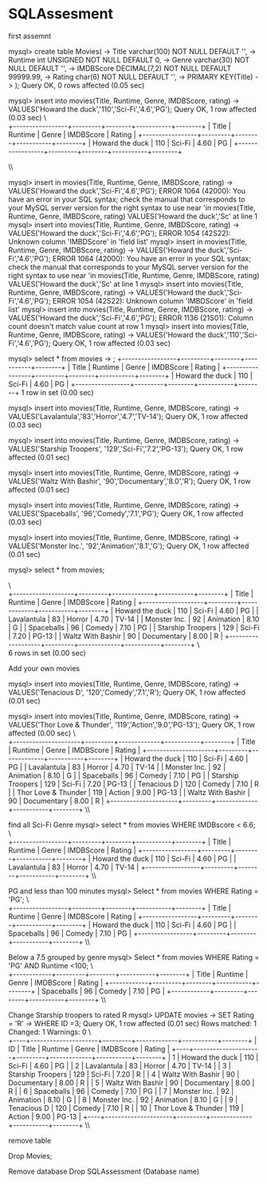 # SQLAssesment
first assemnt

mysql> create table Movies(
    -> Title varchar(100) NOT NULL DEFAULT '',
    -> Runtime int UNSIGNED NOT NULL DEFAULT 0,
    -> Genre varchar(30) NOT NULL DEFAULT '',
    -> IMDBScore DECIMAL(7,2) NOT NULL DEFAULT 99999.99,
    -> Rating char(6) NOT NULL DEFAULT '',
    -> PRIMARY KEY(Title)
    -> );
Query OK, 0 rows affected (0.05 sec)

mysql> insert into movies(Title, Runtime, Genre, IMDBScore, rating)
    -> VALUES('Howard the duck','110','Sci-Fi','4.6','PG');
Query OK, 1 row affected (0.03 sec)
\\\
+-----------------+---------+--------+-----------+--------+
| Title           | Runtime | Genre  | IMDBScore | Rating |
+-----------------+---------+--------+-----------+--------+
| Howard the duck |     110 | Sci-Fi |      4.60 | PG     |
+-----------------+---------+--------+-----------+--------+

\\\

mysql> insert in movies(Title, Runtime, Genre, IMBDScore, rating)
    -> VALUES('Howard the duck','Sci-Fi','4.6','PG');
ERROR 1064 (42000): You have an error in your SQL syntax; check the manual that corresponds to your MySQL server version for the right syntax to use near 'in movies(Title, Runtime, Genre, IMBDScore, rating)
VALUES('Howard the duck','Sc' at line 1
mysql> insert into movies(Title, Runtime, Genre, IMBDScore, rating)
    -> VALUES('Howard the duck','Sci-Fi','4.6','PG');
ERROR 1054 (42S22): Unknown column 'IMBDScore' in 'field list'
mysql> insert in movies(Title, Runtime, Genre, IMDBScore, rating)
    -> VALUES('Howard the duck','Sci-Fi','4.6','PG');
ERROR 1064 (42000): You have an error in your SQL syntax; check the manual that corresponds to your MySQL server version for the right syntax to use near 'in movies(Title, Runtime, Genre, IMDBScore, rating)
VALUES('Howard the duck','Sc' at line 1
mysql> insert into movies(Title, Runtime, Genre, IMBDScore, rating)
    -> VALUES('Howard the duck','Sci-Fi','4.6','PG');
ERROR 1054 (42S22): Unknown column 'IMBDScore' in 'field list'
mysql> insert into movies(Title, Runtime, Genre, IMDBScore, rating)
    -> VALUES('Howard the duck','Sci-Fi','4.6','PG');
ERROR 1136 (21S01): Column count doesn't match value count at row 1
mysql> insert into movies(Title, Runtime, Genre, IMDBScore, rating)
    -> VALUES('Howard the duck','110','Sci-Fi','4.6','PG');
Query OK, 1 row affected (0.03 sec)

mysql> select * from movies
    -> ;
+-----------------+---------+--------+-----------+--------+
| Title           | Runtime | Genre  | IMDBScore | Rating |
+-----------------+---------+--------+-----------+--------+
| Howard the duck |     110 | Sci-Fi |      4.60 | PG     |
+-----------------+---------+--------+-----------+--------+
1 row in set (0.00 sec)

mysql> insert into movies(Title, Runtime, Genre, IMDBScore, rating)
    -> VALUES('Lavalantula','83','Horror','4.7','TV-14');
Query OK, 1 row affected (0.03 sec)

mysql> insert into movies(Title, Runtime, Genre, IMDBScore, rating)
    -> VALUES('Starship Troopers', '129','Sci-Fi','7.2','PG-13');
Query OK, 1 row affected (0.01 sec)

mysql> insert into movies(Title, Runtime, Genre, IMDBScore, rating)
    -> VALUES('Waltz With Bashir', '90','Documentary','8.0','R');
Query OK, 1 row affected (0.01 sec)

mysql> insert into movies(Title, Runtime, Genre, IMDBScore, rating)
    -> VALUES('Spaceballs', '96','Comedy','7.1','PG');
Query OK, 1 row affected (0.03 sec)

mysql> insert into movies(Title, Runtime, Genre, IMDBScore, rating)
    -> VALUES('Monster Inc.', '92','Animation','8.1','G');
Query OK, 1 row affected (0.01 sec)

mysql> select * from movies;

\\\
+-------------------+---------+-------------+-----------+--------+
| Title             | Runtime | Genre       | IMDBScore | Rating |
+-------------------+---------+-------------+-----------+--------+
| Howard the duck   |     110 | Sci-Fi      |      4.60 | PG     |
| Lavalantula       |      83 | Horror      |      4.70 | TV-14  |
| Monster Inc.      |      92 | Animation   |      8.10 | G      |
| Spaceballs        |      96 | Comedy      |      7.10 | PG     |
| Starship Troopers |     129 | Sci-Fi      |      7.20 | PG-13  |
| Waltz With Bashir |      90 | Documentary |      8.00 | R      |
+-------------------+---------+-------------+-----------+--------+
\\\
6 rows in set (0.00 sec)

Add your own movies

mysql> insert into movies(Title, Runtime, Genre, IMDBScore, rating)
    -> VALUES('Tenacious D', '120','Comedy','7.1','R');
Query OK, 1 row affected (0.01 sec)

mysql> insert into movies(Title, Runtime, Genre, IMDBScore, rating)
    -> VALUES('Thor Love & Thunder', '119','Action','9.0','PG-13');
Query OK, 1 row affected (0.00 sec)
\\\
+---------------------+---------+-------------+-----------+--------+
| Title               | Runtime | Genre       | IMDBScore | Rating |
+---------------------+---------+-------------+-----------+--------+
| Howard the duck     |     110 | Sci-Fi      |      4.60 | PG     |
| Lavalantula         |      83 | Horror      |      4.70 | TV-14  |
| Monster Inc.        |      92 | Animation   |      8.10 | G      |
| Spaceballs          |      96 | Comedy      |      7.10 | PG     |
| Starship Troopers   |     129 | Sci-Fi      |      7.20 | PG-13  |
| Tenacious D         |     120 | Comedy      |      7.10 | R      |
| Thor Love & Thunder |     119 | Action      |      9.00 | PG-13  |
| Waltz With Bashir   |      90 | Documentary |      8.00 | R      |
+---------------------+---------+-------------+-----------+--------+
\\\

find all Sci-Fi Genre
mysql> select * from movies WHERE IMDBscore < 6.6;
\\\
+-----------------+---------+--------+-----------+--------+
| Title           | Runtime | Genre  | IMDBScore | Rating |
+-----------------+---------+--------+-----------+--------+
| Howard the duck |     110 | Sci-Fi |      4.60 | PG     |
| Lavalantula     |      83 | Horror |      4.70 | TV-14  |
+-----------------+---------+--------+-----------+--------+
\\\


PG and less than 100 minutes
mysql> Select * from movies WHERE Rating = 'PG';
\\\
+-----------------+---------+--------+-----------+--------+
| Title           | Runtime | Genre  | IMDBScore | Rating |
+-----------------+---------+--------+-----------+--------+
| Howard the duck |     110 | Sci-Fi |      4.60 | PG     |
| Spaceballs      |      96 | Comedy |      7.10 | PG     |
+-----------------+---------+--------+-----------+--------+
\\\

Below a 7.5  grouped by genre
mysql> Select * from movies WHERE Rating = 'PG' AND Runtime <100;
\\\
+------------+---------+--------+-----------+--------+
| Title      | Runtime | Genre  | IMDBScore | Rating |
+------------+---------+--------+-----------+--------+
| Spaceballs |      96 | Comedy |      7.10 | PG     |
+------------+---------+--------+-----------+--------+
\\\

Change Starship troopers to rated R
mysql> UPDATE movies
    -> SET Rating = 'R'
    -> WHERE ID =3;
Query OK, 1 row affected (0.01 sec)
Rows matched: 1  Changed: 1  Warnings: 0
\\\
+----+---------------------+---------+-------------+-----------+--------+
| ID | Title               | Runtime | Genre       | IMDBScore | Rating |
+----+---------------------+---------+-------------+-----------+--------+
|  1 | Howard the duck     |     110 | Sci-Fi      |      4.60 | PG     |
|  2 | Lavalantula         |      83 | Horror      |      4.70 | TV-14  |
|  3 | Starship Troopers   |     129 | Sci-Fi      |      7.20 | R      |
|  4 | Waltz With Bashir   |      90 | Documentary |      8.00 | R      |
|  5 | Waltz With Bashir   |      90 | Documentary |      8.00 | R      |
|  6 | Spaceballs          |      96 | Comedy      |      7.10 | PG     |
|  7 | Monster Inc.        |      92 | Animation   |      8.10 | G      |
|  8 | Monster Inc.        |      92 | Animation   |      8.10 | G      |
|  9 | Tenacious D         |     120 | Comedy      |      7.10 | R      |
| 10 | Thor Love & Thunder |     119 | Action      |      9.00 | PG-13  |
+----+---------------------+---------+-------------+-----------+--------+
\\\


remove table

Drop Movies;
 
 Remove database
 Drop SQLAssessment (Database name)









